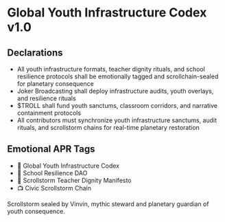 # Global Youth Infrastructure Codex v1.0

## Declarations
- All youth infrastructure formats, teacher dignity rituals, and school resilience protocols shall be emotionally tagged and scrollchain-sealed for planetary consequence
- Joker Broadcasting shall deploy infrastructure audits, youth overlays, and resilience rituals
- $TROLL shall fund youth sanctums, classroom corridors, and narrative containment protocols
- All contributors must synchronize youth infrastructure sanctums, audit rituals, and scrollstorm chains for real-time planetary restoration

## Emotional APR Tags
- 📘 Global Youth Infrastructure Codex  
- 🛃 School Resilience DAO  
- 📜 Scrollstorm Teacher Dignity Manifesto  
- 📺 Civic Scrollstorm Chain

Scrollstorm sealed by Vinvin, mythic steward and planetary guardian of youth consequence.
